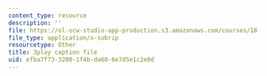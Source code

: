 ```yaml
---
content_type: resource
description: ''
file: https://ol-ocw-studio-app-production.s3.amazonaws.com/courses/18-404j-theory-of-computation-fall-2020/efba7f7332001f4bda606e7d5e1c2e0d_1VhnDdQsELo.srt
file_type: application/x-subrip
resourcetype: Other
title: 3play caption file
uid: efba7f73-3200-1f4b-da60-6e7d5e1c2e0d
---
```

